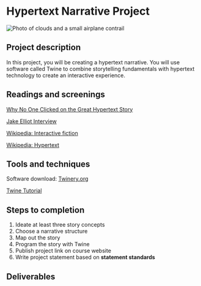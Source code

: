 # Hypertext Narrative Project
![Photo of clouds and a small airplane contrail](https://unsplash.it/3000/1500?image=38)
## Project description
 In this project, you will be creating a hypertext narrative. You will use software called Twine to combine storytelling fundamentals with hypertext technology to create an interactive experience. 
 
## Readings and screenings

[Why No One Clicked on the Great Hypertext Story](http://www.wired.com/2013/04/hypertext/)

[Jake Elliot Interview](http://gameological.com/2013/01/jake-elliott-writer-and-designer-of-kentucky-route-zero/)

[Wikipedia: Interactive fiction](https://en.wikipedia.org/wiki/Interactive_fiction)

[Wikipedia: Hypertext](https://en.wikipedia.org/wiki/Hypertext)

## Tools and techniques
Software download: [Twinery.org](https://twinery.org/)

[Twine Tutorial](http://www.auntiepixelante.com/twine/)
## Steps to completion
1. Ideate at least three story concepts
2. Choose a narrative structure
3. Map out the story
4. Program the story with Twine
5. Publish project link on course website
6. Write project statement based on **statement standards**

## Deliverables
